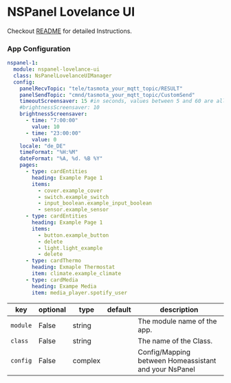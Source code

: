 # NSPanel Lovelance UI

Checkout [README](https://github.com/joBr99/nspanel-lovelance-ui/blob/main/README.md) for detailed Instructions.

### App Configuration

```yaml
nspanel-1:
  module: nspanel-lovelance-ui
  class: NsPanelLovelanceUIManager
  config:
    panelRecvTopic: "tele/tasmota_your_mqtt_topic/RESULT"
    panelSendTopic: "cmnd/tasmota_your_mqtt_topic/CustomSend"
    timeoutScreensaver: 15 #in seconds, values between 5 and 60 are allowed
    #brightnessScreensaver: 10
    brightnessScreensaver:
      - time: "7:00:00"
        value: 10
      - time: "23:00:00"
        value: 0
    locale: "de_DE"
    timeFormat: "%H:%M"
    dateFormat: "%A, %d. %B %Y"
    pages:
      - type: cardEntities
        heading: Example Page 1
        items:
          - cover.example_cover
          - switch.example_switch
          - input_boolean.example_input_boolean
          - sensor.example_sensor
      - type: cardEntities
        heading: Example Page 1
        items:
          - button.example_button
          - delete
          - light.light_example
          - delete
      - type: cardThermo
        heading: Exmaple Thermostat
        item: climate.example_climate
      - type: cardMedia
        heading: Exampe Media
        item: media_player.spotify_user
```

key | optional | type | default | description
-- | -- | -- | -- | --
`module` | False | string | | The module name of the app.
`class` | False | string | | The name of the Class.
`config` | False | complex | | Config/Mapping between Homeassistant and your NsPanel

